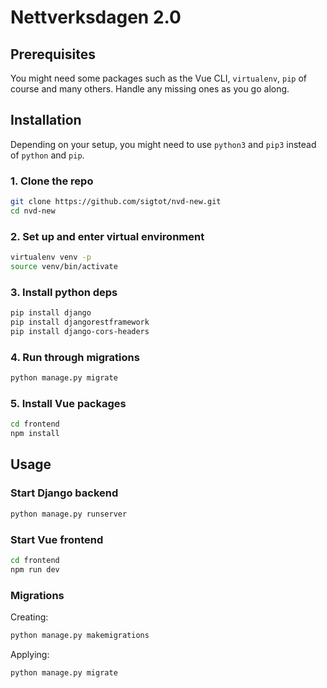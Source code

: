 # Nettverksdagen 2.0

## Prerequisites
You might need some packages such as the Vue CLI, `virtualenv`, `pip` of course and many others. Handle any missing ones as you go along.

## Installation
Depending on your setup, you might need to use `python3` and `pip3` instead of `python` and `pip`.
### 1. Clone the repo
```bash
git clone https://github.com/sigtot/nvd-new.git
cd nvd-new
```

### 2. Set up and enter virtual environment
```bash
virtualenv venv -p
source venv/bin/activate
```

### 3. Install python deps
```bash
pip install django
pip install djangorestframework
pip install django-cors-headers
```

### 4. Run through migrations
```bash
python manage.py migrate
```

### 5. Install Vue packages
```bash
cd frontend
npm install
```

## Usage
### Start Django backend
```bash
python manage.py runserver
```
### Start Vue frontend
```bash
cd frontend
npm run dev
```

### Migrations
Creating:
```bash
python manage.py makemigrations
```
Applying:
```bash
python manage.py migrate
```

